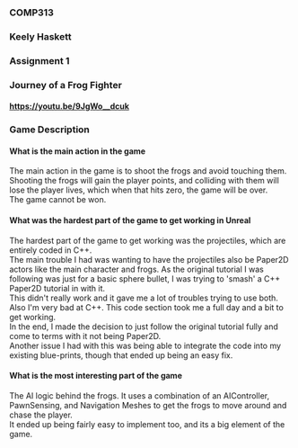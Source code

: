 ### COMP313
### Keely Haskett
### Assignment 1
### Journey of a Frog Fighter
#### https://youtu.be/9JgWo__dcuk
 
 

### Game Description
#### What is the main action in the game 
The main action in the game is to shoot the frogs and avoid touching them. Shooting the frogs will gain the player points, and colliding with them will lose the player lives, which when that hits zero, the game will be over.   
The game cannot be won.

#### What was the hardest part of the game to get working in Unreal 
The hardest part of the game to get working was the projectiles, which are entirely coded in C++.  
The main trouble I had was wanting to have the projectiles also be Paper2D actors like the main character and frogs. As the original tutorial I was following was just for a basic sphere bullet, I was trying to 'smash' a C++ Paper2D tutorial in with it.  
This didn't really work and it gave me a lot of troubles trying to use both. Also I'm very bad at C++. This code section took me a full day and a bit to get working.  
In the end, I made the decision to just follow the original tutorial fully and come to terms with it not being Paper2D.  
Another issue I had with this was being able to integrate the code into my existing blue-prints, though that ended up being an easy fix.

#### What is the most interesting part of the game 
The AI logic behind the frogs. It uses a combination of an AIController, PawnSensing, and Navigation Meshes to get the frogs to move around and chase the player.  
It ended up being fairly easy to implement too, and its a big element of the game.
